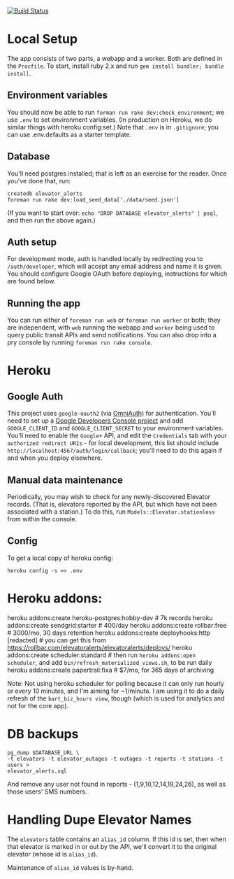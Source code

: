  [![Build Status](https://travis-ci.org/ismith/elevator_alerts.svg?branch=master)](https://travis-ci.org/ismith/elevator_alerts)

Local Setup
===========
The app consists of two parts, a webapp and a worker.  Both are defined in the
`Procfile`.  To start, install ruby 2.x and run `gem install bundler; bundle install`.

## Environment variables
You should now be able to run `forman run rake dev:check_environment`; we use
`.env` to set environment variables.  (In production on Heroku, we do similar
things with heroku config:set.)  Note that `.env` is in `.gitignore`; you can
use .env.defaults as a starter template.

## Database
You'll need postgres installed; that is left as an exercise for the reader.
Once you've done that, run:
```
createdb elevator_alerts
foreman run rake dev:load_seed_data['./data/seed.json']
```

(If you want to start over: `echo "DROP DATABASE elevator_alerts" | psql`, and
then run the above again.)

## Auth setup
For development mode, auth is handled locally by redirecting you to
`/auth/developer`, which will accept any email address and name it is given.
You should configure Google OAuth before deploying, instructions for which are
found below.

## Running the app
You can run either of `foreman run web` or `foreman run worker` or both; they
are independent, with `web` running the webapp and `worker` being used to query
public transit APIs and send notifications. You can also drop into a pry console
by running `foreman run rake console`.

Heroku
======

## Google Auth
This project uses `google-oauth2` (via [OmniAuth](https://github.com/intridea/omniauth)) for authentication.
You'll need to set up a [Google Developers Console
project](https://developers.google.com/identity/sign-in/web/devconsole-project)
and add `GOOGLE_CLIENT_ID` and `GOOGLE_CLIENT_SECRET` to your environment
variables.  You'll need to enable the `Google+` API, and edit the `Credentials`
tab with your `authorized redirect URIs` - for local development, this list should
include `http://localhost:4567/auth/login/callback`; you'll need to do this
again if and when you deploy elsewhere.

## Manual data maintenance
Periodically, you may wish to check for any newly-discovered Elevator records.
(That is, elevators reported by the API, but which have not been associated with
a station.)  To do this, run `Models::Elevator.stationless` from within the
console.

## Config
To get a local copy of heroku config:
```
heroku config -s >> .env
```

Heroku addons:
=============
heroku addons:create heroku-postgres:hobby-dev # 7k records
heroku addons:create sendgrid:starter # 400/day
heroku addons:create rollbar:free # 3000/mo, 30 days retention
heroku addons:create deployhooks:http [redacted] # you can get this from https://rollbar.com/elevatoralerts/elevatoralerts/deploys/
heroku addons:create scheduler:standard # then run `heroku addons:open scheduler`, and add `bin/refresh_materialized_views.sh`, to be run daily
heroku addons:create papertrail:fixa # $7/mo, for 365 days of archiving

Note:
Not using heroku scheduler for polling because it can only run hourly or every 10 minutes,
and I'm aiming for ~1/minute.  I am using it to do a daily refresh of the
`bart_biz_hours view`, though (which is used for analytics and not for the core
app).

DB backups
==========
```
pg_dump $DATABASE_URL \
-t elevators -t elevator_outages -t outages -t reports -t stations -t users >
elevator_alerts.sql
```

And remove any user not found in reports - (1,9,10,12,14,19,24,26), as well as
those users' SMS numbers.

Handling Dupe Elevator Names
============================
The `elevators` table contains an `alias_id` column.  If this id is set, then
when that elevator is marked in or out by the API, we'll convert it to the
original elevator (whose id is `alias_id`).

Maintenance of `alias_id` values is by-hand.
